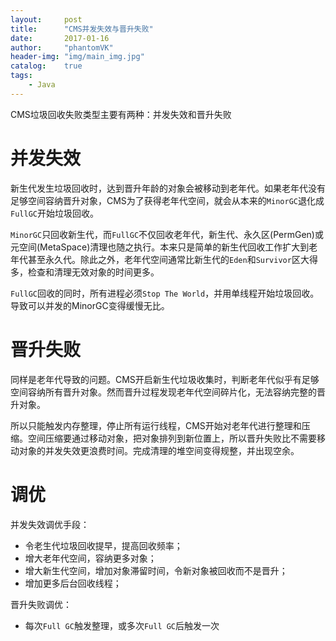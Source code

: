 ```yaml
---
layout:     post
title:      "CMS并发失效与晋升失败"
date:       2017-01-16
author:     "phantomVK"
header-img: "img/main_img.jpg"
catalog:    true
tags:
    - Java
---
```




CMS垃圾回收失败类型主要有两种：并发失效和晋升失败

# 并发失效

新生代发生垃圾回收时，达到晋升年龄的对象会被移动到老年代。如果老年代没有足够空间容纳晋升对象，CMS为了获得老年代空间，就会从本来的`MinorGC`退化成`FullGC`开始垃圾回收。

`MinorGC`只回收新生代，而`FullGC`不仅回收老年代，新生代、永久区(PermGen)或元空间(MetaSpace)清理也随之执行。本来只是简单的新生代回收工作扩大到老年代甚至永久代。除此之外，老年代空间通常比新生代的`Eden`和`Survivor`区大得多，检查和清理无效对象的时间更多。

`FullGC`回收的同时，所有进程必须`Stop The World`，并用单线程开始垃圾回收。导致可以并发的MinorGC变得缓慢无比。

# 晋升失败

同样是老年代导致的问题。CMS开启新生代垃圾收集时，判断老年代似乎有足够空间容纳所有晋升对象。然而晋升过程发现老年代空间碎片化，无法容纳完整的晋升对象。

所以只能触发内存整理，停止所有运行线程，CMS开始对老年代进行整理和压缩。空间压缩要通过移动对象，把对象排列到新位置上，所以晋升失败比不需要移动对象的并发失效更浪费时间。完成清理的堆空间变得规整，并出现空余。

# 调优

并发失效调优手段：

* 令老生代垃圾回收提早，提高回收频率；
* 增大老年代空间，容纳更多对象；
* 增大新生代空间，增加对象滞留时间，令新对象被回收而不是晋升；
* 增加更多后台回收线程；

晋升失败调优：

* 每次`Full GC`触发整理，或多次`Full GC`后触发一次


